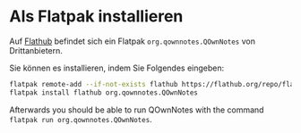 # Als Flatpak installieren

Auf [Flathub](https://flathub.org/apps/details/org.qownnotes.QOwnNotes) befindet sich ein Flatpak `org.qownnotes.QOwnNotes` von Drittanbietern.

Sie können es installieren, indem Sie Folgendes eingeben:

```bash
flatpak remote-add --if-not-exists flathub https://flathub.org/repo/flathub.flatpakrepo
flatpak install flathub org.qownnotes.QOwnNotes
```

Afterwards you should be able to run QOwnNotes with the command `flatpak run org.qownnotes.QOwnNotes`.
